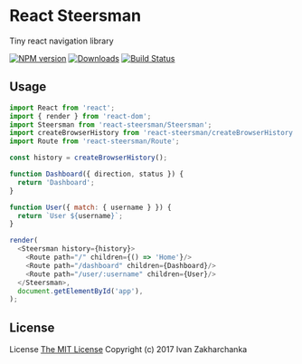 # React Steersman

Tiny react navigation library

[![NPM version][npm-image]][npm-url]
[![Downloads][downloads-image]][npm-url]
[![Build Status][travis-image]][travis-url]

## Usage


```javascript
import React from 'react';
import { render } from 'react-dom';
import Steersman from 'react-steersman/Steersman';
import createBrowserHistory from 'react-steersman/createBrowserHistory';
import Route from 'react-steersman/Route';

const history = createBrowserHistory();

function Dashboard({ direction, status }) {
  return 'Dashboard';
}

function User({ match: { username } }) {
  return `User ${username}`;
}

render(
  <Steersman history={history}>
    <Route path="/" children={() => 'Home'}/>
    <Route path="/dashboard" children={Dashboard}/>
    <Route path="/user/:username" children={User}/>
  </Steersman>,
  document.getElementById('app'),
);
```

## License
License [The MIT License](http://opensource.org/licenses/MIT)
Copyright (c) 2017 Ivan Zakharchanka

[downloads-image]: https://img.shields.io/npm/dm/react-steersman.svg
[npm-url]: https://www.npmjs.com/package/react-steersman
[npm-image]: https://img.shields.io/npm/v/react-steersman.svg

[travis-url]: https://travis-ci.org/3axap4eHko/react-steersman
[travis-image]: https://img.shields.io/travis/3axap4eHko/react-steersman/master.svg